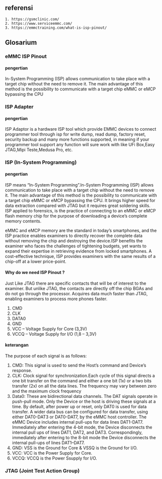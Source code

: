 ## referensi
```
1. https://gsmclinic.com/
2. https://www.serviceemmc.com/
3. https://emmctraining.com/what-is-isp-pinout/
```

## Glosarium
### eMMC ISP Pinout
#### pengertian
In-System Programming (ISP) allows communication to take place with a target chip without the need to remove it. The main advantage of this method is the possibility to communicate with a target chip eMMC or eMCP bypassing the CPU

### ISP Adapter
#### pengertian
ISP Adaptor is a hardware ISP tool which provide EMMC devices to connect programmer tool through isp for write dump, read dump, factory reset, security backup and many more functions supported, in meaning if your programmer tool support any function will sure work with like UFi Box,Easy JTAG,Mipi Teste,Medusa Pro, etc.

### ISP (In-System Programming)
#### pengertian
ISP means “In-System Programming”.In-System Programming (ISP) allows communication to take place with a target chip without the need to remove it. The main advantage of this method is the possibility to communicate with a target chip eMMC or eMCP bypassing the CPU. It brings higher speed for data extraction compared with JTAG but it requires great soldering skills. ISP applied to forensics, is the practice of connecting to an eMMC or eMCP flash memory chip for the purpose of downloading a device’s complete memory contents.

eMMC and eMCP memory are the standard in today’s smartphones, and the ISP practice enables examiners to directly recover the complete data without removing the chip and destroying the device.ISP benefits the examiner who faces the challenges of tightening budgets, yet wants to expand their expertise in retrieving evidence from locked smartphones. A cost-effective technique, ISP provides examiners with the same results of a chip-off at a lower price-point.

#### Why do we need ISP Pinout ?
Just Like JTAG there are specific contacts that will be of interest to the examiner. But unlike JTAG, the contacts are directly off the chip BGAs and do not go through the processor. Acquires data much faster than JTAG, enabling examiners to process more phones faster.

1. CMD
2. CLK
3. DATA0
4. GND
5. VCC – Voltage Supply for Core (3,3V)
6. VCCQ – Voltage Supply for I/O (1,8 – 3,3V)

#### keterangan
The purpose of each signal is as follows:
1. CMD: This signal is used to send the Host’s command and Device’s response.
2. CLK: Clock signal for synchronization.Each cycle of this signal directs a one bit transfer on the command and either a one bit (1x) or a two bits transfer (2x) on all the data lines. The frequency may vary between zero and the maximum clock frequency
3. Data0: These are bidirectional data channels. The DAT signals operate in push-pull mode. Only the Device or the host is driving these signals at a time. By default, after power up or reset, only DAT0 is used for data transfer. A wider data bus can be configured for data transfer, using either DAT0-DAT3 or DAT0-DAT7, by the eMMC host controller. The eMMC Device includes internal pull-ups for data lines DAT1-DAT7. Immediately after entering the 4-bit mode, the Device disconnects the internal pull ups of lines DAT1, DAT2, and DAT3. Correspondingly, immediately after entering to the 8-bit mode the Device disconnects the internal pull-ups of lines DAT1–DAT7.
4. GND: VSS is the Ground for Core & VSSQ is the Ground for I/O.
5. VCC: VCC is the Power Supply for Core.
6. VCCQ: VCCQ is the Power Ssupply for I/O.

### JTAG (Joint Test Action Group)
